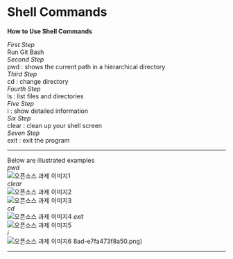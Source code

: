 # Shell Commands   
**How to Use Shell Commands**  
  
*First Step*  
Run Git Bash  
*Second Step*  
pwd : shows the current path in a hierarchical directory  
*Third Step*  
cd : change directory  
*Fourth Step*  
ls : list files and directories  
*Five Step*  
i : show detailed information  
*Six Step*  
clear : clean up your shell screen  
*Seven Step*  
exit : exit the program  


***  
Below are illustrated examples  
*pwd*  
![오픈소스 과제 이미지1](https://user-images.githubusercontent.com/112601402/192131347-fa2c9322-5746-4f46-ace6-8c3a02621dd9.png)  
*clear*  
![오픈소스 과제 이미지2](https://user-images.githubusercontent.com/112601402/192131350-f3f45931-33d2-4bcb-861b-454d58c7cf7c.png)  
![오픈소스 과제 이미지3](https://user-images.githubusercontent.com/112601402/192131354-8ebf5a4c-f92d-452b-8681-2f53dcfe3e13.png)  
*cd*  
![오픈소스 과제 이미지4](https://user-images.githubusercontent.com/112601402/192131356-ead102f5-83)
*exit*  
![오픈소스 과제 이미지5](https://user-images.githubusercontent.com/112601402/192131362-33b38b8a-0a3d-46e1-aea4-26a6fee1f987.png)  
*i*  
![오픈소스 과제 이미지6](https://user-images.githubusercontent.com/112601402/192131367-93c708b9-a403-4464-9c50-4114ddf31139.png)
8ad-e7fa473f8a50.png)  
***


